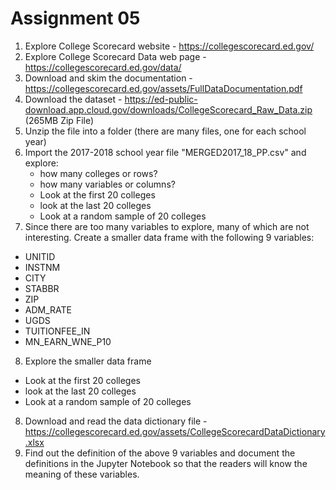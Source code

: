 # Assignment 05
1. Explore College Scorecard website - https://collegescorecard.ed.gov/ 
2. Explore College Scorecard Data web page - https://collegescorecard.ed.gov/data/
3. Download and skim the documentation - https://collegescorecard.ed.gov/assets/FullDataDocumentation.pdf
4. Download the dataset - https://ed-public-download.app.cloud.gov/downloads/CollegeScorecard_Raw_Data.zip (265MB Zip File)
5. Unzip the file into a folder (there are many files, one for each school year)
6. Import the 2017-2018 school year file "MERGED2017_18_PP.csv" and explore:   
    - how many colleges or rows?   
    - how many variables or columns?   
    - Look at the first 20 colleges   
    - look at the last 20 colleges
    - Look at a random sample of 20 colleges    
7. Since there are too many variables to explore, many of which are not interesting. Create a smaller data frame with the following 9 variables:
- UNITID
- INSTNM
- CITY
- STABBR
- ZIP
- ADM_RATE
- UGDS
- TUITIONFEE_IN
- MN_EARN_WNE_P10 
8. Explore the smaller data frame
- Look at the first 20 colleges   
- look at the last 20 colleges
- Look at a random sample of 20 colleges   
8. Download and read the data dictionary file - https://collegescorecard.ed.gov/assets/CollegeScorecardDataDictionary.xlsx
9. Find out the definition of the above 9 variables and document the definitions in the Jupyter Notebook so that the readers 
will know the meaning of these variables.
